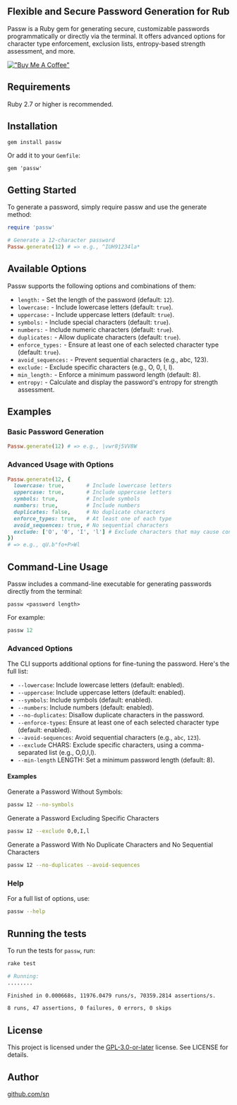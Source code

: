 ## Flexible and Secure Password Generation for Rub

Passw is a Ruby gem for generating secure, customizable passwords programmatically or directly via the terminal. It offers advanced options for character type enforcement, exclusion lists, entropy-based strength assessment, and more.

[!["Buy Me A Coffee"](https://www.buymeacoffee.com/assets/img/custom_images/orange_img.png)](https://buymeacoffee.com/underwulf)

Requirements
-----------------
Ruby 2.7 or higher is recommended.

Installation
-----------------

```shell
gem install passw
```

Or add it to your `Gemfile`: 

```
gem 'passw'
```

Getting Started
-----------------
To generate a password, simply require passw and use the generate method:

```ruby
require 'passw'

# Generate a 12-character password
Passw.generate(12) # => e.g., ^IUH91234la*
```

Available Options
-----------------
Passw supports the following options and combinations of them:

- `length:` - Set the length of the password (default: `12`).
- `lowercase:` - Include lowercase letters (default: `true`).
- `uppercase:` - Include uppercase letters (default: `true`).
- `symbols:` - Include special characters (default: `true`).
- `numbers:` - Include numeric characters (default: `true`).
- `duplicates:` - Allow duplicate characters (default: `true`).
- `enforce_types:` - Ensure at least one of each selected character type (default: `true`).
- `avoid_sequences:` - Prevent sequential characters (e.g., abc, 123).
- `exclude:` - Exclude specific characters (e.g., O, 0, I, l).
- `min_length:` - Enforce a minimum password length (default: 8).
- `entropy:` - Calculate and display the password's entropy for strength assessment.

Examples
-----------------

### Basic Password Generation

```ruby
Passw.generate(12) # => e.g., |vwr8j5VV8W
```

### Advanced Usage with Options

```ruby
Passw.generate(12, {
  lowercase: true,       # Include lowercase letters
  uppercase: true,       # Include uppercase letters
  symbols: true,         # Include symbols
  numbers: true,         # Include numbers
  duplicates: false,     # No duplicate characters
  enforce_types: true,   # At least one of each type
  avoid_sequences: true, # No sequential characters
  exclude: ['O', '0', 'I', 'l'] # Exclude characters that may cause confusion
}) 
# => e.g., qU.b"fo+P>Wl
```

Command-Line Usage
-----------------
Passw includes a command-line executable for generating passwords directly from the terminal:

```
passw <password length>
```

For example:

```ruby
passw 12
```

### Advanced Options

The CLI supports additional options for fine-tuning the password. Here's the full list:

- `--lowercase`: Include lowercase letters (default: enabled).
- `--uppercase`: Include uppercase letters (default: enabled).
- `--symbols`: Include symbols (default: enabled).
- `--numbers`: Include numbers (default: enabled).
- `--no-duplicates`: Disallow duplicate characters in the password.
- `--enforce-types`: Ensure at least one of each selected character type (default: enabled).
- `--avoid-sequences`: Avoid sequential characters (e.g., `abc`, `123`).
- `--exclude` CHARS: Exclude specific characters, using a comma-separated list (e.g., O,0,I,l).
- `--min-length` LENGTH: Set a minimum password length (default: 8).

#### Examples

Generate a Password Without Symbols:

```bash
passw 12 --no-symbols
```

Generate a Password Excluding Specific Characters
```bash
passw 12 --exclude O,0,I,l
```

Generate a Password With No Duplicate Characters and No Sequential Characters
```bash
passw 12 --no-duplicates --avoid-sequences
```

### Help
For a full list of options, use:

```bash
passw --help
```

Running the tests
-----------------
To run the tests for `passw`, run:

```bash
rake test

# Running:
........

Finished in 0.000668s, 11976.0479 runs/s, 70359.2814 assertions/s.

8 runs, 47 assertions, 0 failures, 0 errors, 0 skips
```

License
-----------------
This project is licensed under the [GPL-3.0-or-later](https://github.com/sn/passw/blob/master/LICENSE) license. See LICENSE for details.

Author
-----------------
[github.com/sn](https://github.com/sn) 
